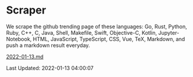 # Scraper

We scrape the github trending page of these languages: Go, Rust, Python, Ruby, C++, C, Java, Shell, Makefile, Swift, Objective-C, Kotlin, Jupyter-Notebook, HTML, JavaScript, TypeScript, CSS, Vue, TeX, Markdown, and push a markdown result everyday.

[2022-01-13.md](https://github.com/yangwenmai/github-trending-backup/blob/master/2022-01-13.md)

Last Updated: 2022-01-13 04:00:07